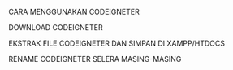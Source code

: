 CARA MENGGUNAKAN CODEIGNETER

DOWNLOAD CODEIGNETER

EKSTRAK FILE CODEIGNETER DAN SIMPAN DI XAMPP/HTDOCS

RENAME CODEIGNETER SELERA MASING-MASING

